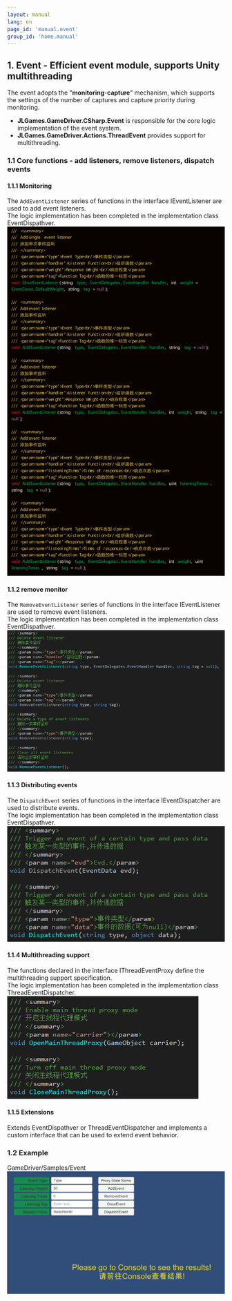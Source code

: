 ```yaml
---
layout: manual
lang: en
page_id: 'manual.event'
group_id: 'home.manual'
---
```

## 1. Event - Efficient event module, supports Unity multithreading
The event adopts the "**monitoring**-**capture**" mechanism, which supports the settings of the number of captures and capture priority during monitoring.  
+ **JLGames.GameDriver.CSharp.Event** is responsible for the core logic implementation of the event system.
+ **JLGames.GameDriver.Actions.ThreadEvent** provides support for multithreading.

### 1.1 Core functions - add listeners, remove listeners, dispatch events

#### 1.1.1 Monitoring
The `AddEventListener` series of functions in the interface IEventListener are used to add event listeners.  
The logic implementation has been completed in the implementation class EventDispathver.  
![image](assets/img/event_2.png)  

#### 1.1.2 remove monitor
The `RemoveEventListener` series of functions in the interface IEventListener are used to remove event listeners.  
The logic implementation has been completed in the implementation class EventDispathver.  
![image](assets/img/event_3.png)  

#### 1.1.3 Distributing events
The `DispatchEvent` series of functions in the interface IEventDispatcher are used to distribute events.  
The logic implementation has been completed in the implementation class EventDispathver.  
![image](assets/img/event_4.png)  

#### 1.1.4 Multithreading support
The functions declared in the interface IThreadEventProxy define the multithreading support specification.  
The logic implementation has been completed in the implementation class ThreadEventDispatcher.  
![image](assets/img/event_5.png)  

#### 1.1.5 Extensions
Extends EventDispathver or ThreadEventDispatcher and implements a custom interface that can be used to extend event behavior.  

### 1.2 Example
GameDriver/Samples/Event  
![image](assets/img/event_1.png)  